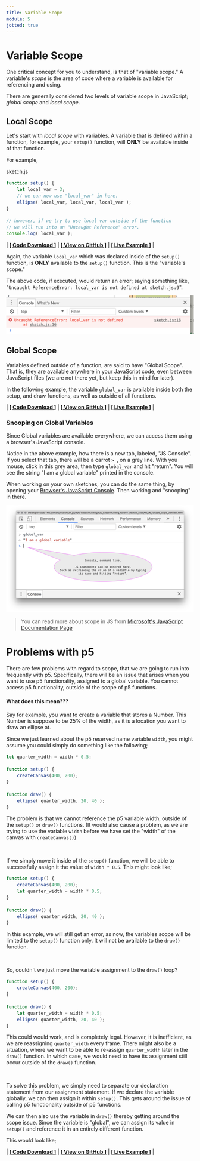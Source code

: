 ```yaml
---
title: Variable Scope
module: 5
jotted: true
---
```


# Variable Scope

One critical concept for you to understand, is that of "variable scope." A variable's _scope_ is the area of code where a variable is available for referencing and using.

There are generally considered two levels of variable scope in JavaScript; _global scope_ and _local scope_.

## Local Scope

Let's start with _local scope_ with variables. A variable that is defined within a function, for example, your `setup()` function, will **ONLY** be available inside of that function.

For example,

<div id="code-heading">sketch.js</div>

```js
function setup() {
    let local_var = 3;
    // we can now use "local_var" in here.
    ellipse( local_var, local_var, local_var );
}

// however, if we try to use local var outside of the function
// we will run into an "Uncaught Reference" error.
console.log( local_var );
```

| [**[ Code Download ]**](https://github.com/Montana-Media-Arts/120_CreativeCoding/raw/master/lecture_code/05/06_variable_scope_01/06_variable_scope_01.zip) | [**[ View on GitHub ]**](https://github.com/Montana-Media-Arts/120_CreativeCoding/raw/master/lecture_code/05/06_variable_scope_01/) | [**[ Live Example ]**](https://montana-media-arts.github.io/120_CreativeCoding/lecture_code/05/06_variable_scope_01/) |


Again, the variable `local_var` which was declared inside of the `setup()` function, is **ONLY** available to the `setup()` function. This is the "variable's scope."

The above code, if executed, would return an error; saying something like, "`Uncaught ReferenceError: local_var is not defined at sketch.js:9`".

![Uncaught Reference Error Example. This shows you not to use a variable outside of its scope.](../imgs/reference_error.png "Uncaught Reference Error Example. This shows you not to use a variable outside of its scope.")

## Global Scope

Variables defined outside of a function, are said to have "Global Scope". That is, they are available anywhere in your JavaScript code, even between JavaScript files (we are not there yet, but keep this in mind for later).

In the following example, the variable `global_var` is available inside both the setup, and draw functions, as well as outside of all functions.

<div id="jotted-demo-1" class="jotted-theme-stacked"></div>

<script>
    new Jotted(document.querySelector("#jotted-demo-1"), {
    files: [
        {
            type: "js",
            hide: false,
            url:"https://raw.githubusercontent.com/Montana-Media-Arts/120_CreativeCoding/master/lecture_code/05/06_variable_scope_02/sketch.js"
        },
        {
            type: "html",
            hide: true,
            url:"../../../p5_resources/index.html"
    }
    ],
        showBlank: false,
        showResult: true,
        plugins: [
            { name: 'ace', options: { "maxLines": 50 } },
        // { name: 'console', options: { autoClear: true } },
]
});
</script>



| [**[ Code Download ]**](https://github.com/Montana-Media-Arts/120_CreativeCoding/raw/master/lecture_code/05/06_variable_scope_02/06_variable_scope_02.zip) | [**[ View on GitHub ]**](https://github.com/Montana-Media-Arts/120_CreativeCoding/raw/master/lecture_code/05/06_variable_scope_02/) | [**[ Live Example ]**](https://montana-media-arts.github.io/120_CreativeCoding/lecture_code/05/06_variable_scope_02/) |


### Snooping on Global Variables

Since Global variables are available everywhere, we can access them using a browser's JavaScript console.

Notice in the above example, how there is a new tab, labeled, "JS Console". If you select that tab, there will be a carrot `> `, on a grey line. With you mouse, click in this grey area, then type `global_var` and hit "return". You will see the string "I am a global variable" printed in the console.

When working on your own sketches, you can do the same thing, by opening your [Browser's JavaScript Console]({{site.baseurl}}/modules/week-4/error-console/). Then working and "snooping" in there.

![Console, command line. JS statements can be entered here. Such as retrieving the value of a variable by typing its name and hitting “return”.](../imgs/console-command.png 'Console, command line. JS statements can be entered here. Such as retrieving the value of a variable by typing its name and hitting “return”.')

> You can read more about scope in JS from [Microsoft's JavaScript Documentation Page](https://docs.microsoft.com/en-us/scripting/javascript/advanced/variable-scope-javascript)


# Problems with p5

There are few problems with regard to scope, that we are going to run into frequently with p5. Specifically, there will be an issue that arises when you want to use p5 functionality, assigned to a global variable. You cannot access p5 functionality, outside of the scope of p5 functions.

#### What does this mean???

Say for example, you want to create a variable that stores a Number. This Number is suppose to be 25% of the width, as it is a location you want to draw an ellipse at.

Since we just learned about the p5 reserved name variable `width`, you might assume you could simply do something like the following;

```js
let quarter_width = width * 0.5;

function setup() {
    createCanvas(400, 200);
}

function draw() {
    ellipse( quarter_width, 20, 40 );
}
```

The problem is that we cannot reference the p5 variable width, outside of the `setup()` or `draw()` functions. (It would also cause a problem, as we are trying to use the variable `width` before we have set the "width" of the canvas with `createCanvas()`)


<br />

If we simply move it inside of the `setup()` function, we will be able to successfully assign it the value of `width * 0.5`. This might look like;

```js
function setup() {
    createCanvas(400, 200);
    let quarter_width = width * 0.5;
}

function draw() {
    ellipse( quarter_width, 20, 40 );
}
```


In this example, we will still get an error, as now, the variables scope will be limited to the `setup()` function only. It will not be available to the `draw()` function.


<br />

So, couldn't we just move the variable assignment to the `draw()` loop?

```js
function setup() {
    createCanvas(400, 200);
}

function draw() {
    let quarter_width = width * 0.5;
    ellipse( quarter_width, 20, 40 );
}
```

This could would work, and is completely legal. However, it is inefficient, as we are reassigning `quarter_width` every frame. There might also be a situation, where we want to be able to re-assign `quarter_width` later in the `draw()` function. In which case, we would need to have its assignment still occur outside of the `draw()` function.


<br />

To solve this problem, we simply need to separate our declaration statement from our assignment statement. If we declare the variable globally, we can then assign it within `setup()`. This gets around the issue of calling p5 functionality outside of p5 functions.

We can then also use the variable in `draw()` thereby getting around the scope issue. Since the variable is "global", we can assign its value in `setup()` and reference it in an entirely different function.

This would look like;

<div id="jotted-demo-2" class="jotted-theme-stacked"></div>

<script>
    new Jotted(document.querySelector("#jotted-demo-2"), {
    files: [
        {
            type: "js",
            hide: false,
            url:"https://raw.githubusercontent.com/Montana-Media-Arts/120_CreativeCoding/master/lecture_code/05/07_globalVars_p5_01/sketch.js"
        },
        {
            type: "html",
            hide: true,
            url:"../../../p5_resources/index.html"
        }
    ],
    showBlank: false,
    showResult: true,
    plugins: [
        { name: 'ace', options: { "maxLines": 50 } },
        // { name: 'console', options: { autoClear: true } },
    ]
});
</script>

| [**[ Code Download ]**](https://github.com/Montana-Media-Arts/120_CreativeCoding/raw/master/lecture_code/05/07_globalVars_p5_01/07_globalVars_p5_01.zip) | [**[ View on GitHub ]**](https://github.com/Montana-Media-Arts/120_CreativeCoding/raw/master/lecture_code/05/07_globalVars_p5_01/) | [**[ Live Example ]**](https://montana-media-arts.github.io/120_CreativeCoding/lecture_code/05/07_globalVars_p5_01/) |
